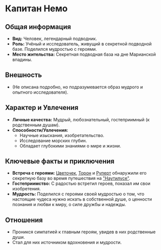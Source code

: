 # Капитан Немо

## Общая информация

- **Вид:** Человек, легендарный подводник.
- **Роль:** Учёный и исследователь, живущий в секретной подводной базе. Поделился мудростью с героями.
- **Место жительства:** Секретная подводная база на дне Марианской впадины.

## Внешность

- (Не описана подробно, но подразумевается образ мудрого и опытного исследователя).

## Характер и Увлечения

- **Личные качества:** Мудрый, любознательный, гостеприимный (к родственным душам).
- **Способности/Увлечения:**
  - Научные изыскания, изобретательство.
  - Исследование морских глубин.
  - Обладает глубокими знаниями о мире и жизни.

## Ключевые факты и приключения

- **Встреча с героями:** [Цветочек](../main_heroes/cvetochek.md), [Торон](../main_heroes/toron.md) и [Руперт](../main_heroes/rupert.md) обнаружили его секретную базу во время путешествия на ["Наутилусе"](../../artifacts_and_magic/notable_artifacts.md#наутилус-подводный-мир).
- **Гостеприимство:** С радостью встретил героев, показал им свои изобретения.
- **Мудрость:** Поделился с героями своей мудростью о том, что настоящие чудеса нужно искать в собственной душе, о ценности познания и любви к миру, о силе дружбы и надежды.

## Отношения

- Проникся симпатией к главным героям, увидев в них родственные души.
- Стал для них источником вдохновения и мудрости.
